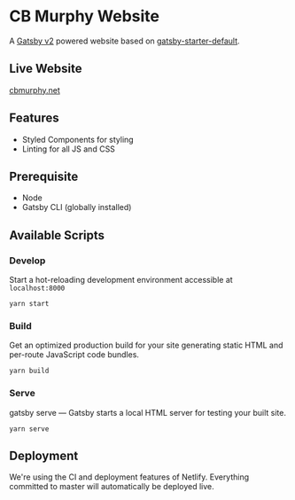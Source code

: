 # CB Murphy Website
A [Gatsby v2](https://www.gatsbyjs.org/) powered website based on [gatsby-starter-default](https://github.com/gatsbyjs/gatsby-starter-default/).

## Live Website
[cbmurphy.net](https://cbmurphy.net)

## Features
* Styled Components for styling
* Linting for all JS and CSS

## Prerequisite
* Node
* Gatsby CLI (globally installed)

## Available Scripts

### Develop
Start a hot-reloading development environment accessible at `localhost:8000`
```shell
yarn start
```

### Build
Get an optimized production build for your site generating static HTML and per-route JavaScript code bundles.
```shell
yarn build
```

### Serve
gatsby serve — Gatsby starts a local HTML server for testing your built site.
```shell
yarn serve
```

## Deployment
We're using the CI and deployment features of Netlify. Everything committed to master will automatically be deployed live.
